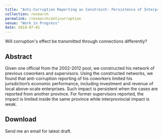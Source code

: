 ```yaml
---
title: "Anti-Corruption Reporting as Constraint: Persistence of Interprovincial Impact"
collection: research
permalink: /research/anticorruption
venue: "Work in Progress"
date: 2019-07-01
---
```


Will corruption's effect be transmitted through connections differently?

Abstract
------
Given one official from the 2002-2012 pool, we constructed his network of previous coworkers and supervisors. Using the constructed networks, we found that anti-corruption reporting of his coworkers limited his jurisdiction’s economic performance, including investment and revenue of local above-scale enterprises. Such impact is persistent when the cases are reported from another province. For former supervisors reported, the impact is limited inside the same province while interprovincial impact is weak.

Download
------
Send me an email for latest draft.
